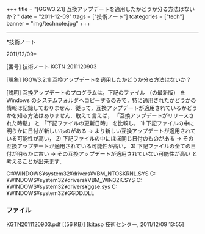 ﻿+++
title = "[GGW3.2.1] 互換アップデートを適用したかどうか分る方法はないか？"
date = "2011-12-09"
ttags = ["技術ノート"]
tcategories = ["tech"]
banner = "img/technote.jpg"
+++

-----------------------------------------------------------------------------------------------------------------------------

*技術ノート

2011/12/09*


[番号]
技術ノート KGTN 2011120903

[現象]
[GGW3.2.1] 互換アップデートを適用したかどうか分る方法はないか？

[説明]
互換アップデートのプログラムは，下記のファイル （の最新版） を Windows
のシステムフォルダへコピーするのみで，特に適用されたかどうかの情報は記録しておりません．従って，互換アップデートが適用されているかどうかを知る方法はありません．敢えて言えば，
「互換アップデートがリリースされた時期」 と 「下記ファイルの更新日時」
を比較し， 1) 下記ファイルの中に明らかに日付が新しいものがある →
より新しい互換アップデートが適用されている可能性が高い， 2)
下記ファイルの中にほぼ同じ日付のものがある →
その互換アップデートが適用されている可能性が高い， 3)
下記ファイルの全ての日付が明らかに古い →
その互換アップデートが適用されていない可能性が高い
と考えることが出来ます．

C:¥WINDOWS¥system32¥drivers¥VBM_NTOSKRNL.SYS
C:¥WINDOWS¥system32¥drivers¥VBM_WIN32K.SYS
C:¥WINDOWS¥system32¥drivers¥ggse.sys
C:¥WINDOWS¥system32¥GGDD.DLL


### ファイル

 
 


[KGTN2011120903.pdf](http://techreport.kitasp.net/attachments/download/743/KGTN2011120903.pdf)
 [(56 KB)] [kitasp 技術センター, 2011/12/09
13:55]


 


 

